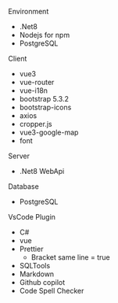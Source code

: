 Environment
- .Net8
- Nodejs for npm
- PostgreSQL

Client
- vue3
- vue-router
- vue-i18n
- bootstrap 5.3.2
- bootstrap-icons
- axios
- cropper.js
- vue3-google-map
- font

Server
- .Net8 WebApi

Database
- PostgreSQL

VsCode Plugin
- C#
- vue
- Prettier
  - Bracket same line = true
- SQLTools
- Markdown
- Github copilot
- Code Spell Checker